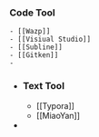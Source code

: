 ### Code Tool
	- [[Wazp]]
	- [[Visiual Studio]]
	- [[Subline]]
	- [[Gitken]]
	-
- ### Text Tool
	- [[Typora]]
	- [[MiaoYan]]
-